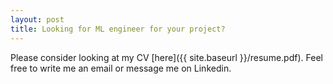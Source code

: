 ```yaml
---
layout: post
title: Looking for ML engineer for your project?
---
```


Please consider looking at my CV [here]({{ site.baseurl }}/resume.pdf). Feel free to write me an email or message me on Linkedin. 

